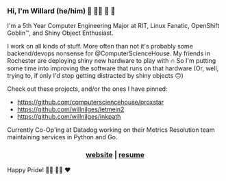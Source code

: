 ### Hi, I'm Willard (he/him) 🦎 🏳️‍🌈 🐧 👾

I'm a 5th Year Computer Engineering Major at RIT, Linux Fanatic, OpenShift Goblin™, and Shiny Object Enthusiast.

I work on all kinds of stuff. More often than not it's probably some backend/devops nonsense for @ComputerScienceHouse. My friends in Rochester are deploying shiny new hardware to play with 🔥 So I'm putting some time into improving the software that runs on that hardware (Or, well, trying to, if only I'd stop getting distracted by shiny objects 🙃)

Check out these projects, and/or the ones I have pinned: 

- https://github.com/computersciencehouse/proxstar
- https://github.com/willnilges/letmein2
- https://github.com/willnilges/inkpath

Currently Co-Op'ing at Datadog working on their Metrics Resolution team maintaining services in Python and Go.

<h3 align="center">
  <a href="https://nilges.me">website</a> | <a href="http://resume.nilges.me">resume</a>
</h3>

Happy Pride! 🏳️‍⚧️ 🏳️‍🌈 ❤️ 
